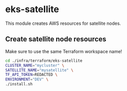 
# eks-satellite

This module creates AWS resources for satellite nodes.

## Create satellite node resources

Make sure to use the same Terraform workspace name!

```bash
cd ./infra/terraform/eks-satellite
CLUSTER_NAME="mycluster" \
SATELLITE_NAME="mysatellite" \
TF_API_TOKEN=REDACTED \
ENVIRONMENT="DEV" \
./install.sh
```
